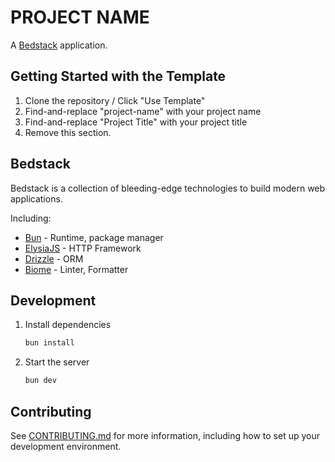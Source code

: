 # PROJECT NAME

A [Bedstack](https://github.com/bedtime-coders/bedstack) application.

## Getting Started with the Template

1. Clone the repository / Click "Use Template"
2. Find-and-replace "project-name" with your project name
3. Find-and-replace "Project Title" with your project title
4. Remove this section.

## Bedstack

Bedstack is a collection of bleeding-edge technologies to build modern web applications.

Including:

- [Bun](https://bun.sh) - Runtime, package manager
- [ElysiaJS](https://elysiajs.com) - HTTP Framework
- [Drizzle](https://orm.drizzle.team) - ORM
- [Biome](https://biomejs.dev) - Linter, Formatter

## Development

1. Install dependencies

   ```bash
   bun install
   ```

2. Start the server

   ```bash
   bun dev
   ```

## Contributing

See [CONTRIBUTING.md](./CONTRIBUTING.md) for more information, including how to set up your development environment.
